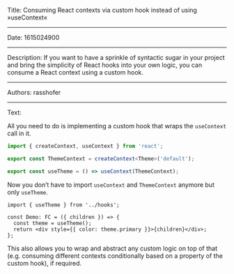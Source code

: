 Title: Consuming React contexts via custom hook instead of using »useContext«

-----

Date: 1615024900

-----

Description: If you want to have a sprinkle of syntactic sugar in your project and bring the simplicity of React hooks into your own logic, you can consume a React context using a custom hook.

-----

Authors: rasshofer

-----

Text:

All you need to do is implementing a custom hook that wraps the `useContext` call in it.

```ts
import { createContext, useContext } from 'react';

export const ThemeContext = createContext<Theme>('default');

export const useTheme = () => useContext(ThemeContext);
```

Now you don’t have to import `useContext` and `ThemeContext` anymore but only `useTheme`.

```tsx
import { useTheme } from '../hooks';

const Demo: FC = ({ children }) => {
  const theme = useTheme();
  return <div style={{ color: theme.primary }}>{children}</div>;
};
```

This also allows you to wrap and abstract any custom logic on top of that (e.g. consuming different contexts conditionally based on a property of the custom hook), if required.
